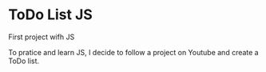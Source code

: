 # ToDo List JS
 First project wifh JS

To pratice and learn JS, I decide to follow a project on Youtube and create a ToDo list.